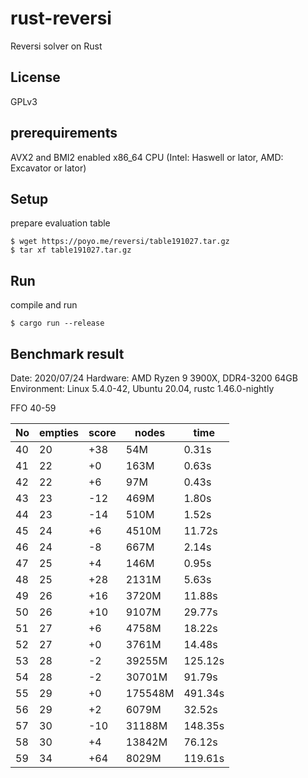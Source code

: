 # rust-reversi
Reversi solver on Rust

## License

GPLv3

## prerequirements

AVX2 and BMI2 enabled x86\_64 CPU (Intel: Haswell or lator, AMD: Excavator or lator)

## Setup

prepare evaluation table

```Shell
$ wget https://poyo.me/reversi/table191027.tar.gz
$ tar xf table191027.tar.gz
```

## Run

compile and run

```Shell
$ cargo run --release
```

## Benchmark result

Date: 2020/07/24
Hardware: AMD Ryzen 9 3900X, DDR4-3200 64GB
Environment: Linux 5.4.0-42, Ubuntu 20.04, rustc 1.46.0-nightly

FFO 40-59

|  No|empties|score|nodes|time|
|----|----|----|-------|-------|
|  40|  20| +38|    54M|  0.31s|
|  41|  22|  +0|   163M|  0.63s|
|  42|  22|  +6|    97M|  0.43s|
|  43|  23| -12|   469M|  1.80s|
|  44|  23| -14|   510M|  1.52s|
|  45|  24|  +6|  4510M| 11.72s|
|  46|  24|  -8|   667M|  2.14s|
|  47|  25|  +4|   146M|  0.95s|
|  48|  25| +28|  2131M|  5.63s|
|  49|  26| +16|  3720M| 11.88s|
|  50|  26| +10|  9107M| 29.77s|
|  51|  27|  +6|  4758M| 18.22s|
|  52|  27|  +0|  3761M| 14.48s|
|  53|  28|  -2| 39255M|125.12s|
|  54|  28|  -2| 30701M| 91.79s|
|  55|  29|  +0|175548M|491.34s|
|  56|  29|  +2|  6079M| 32.52s|
|  57|  30| -10| 31188M|148.35s|
|  58|  30|  +4| 13842M| 76.12s|
|  59|  34| +64|  8029M|119.61s|
